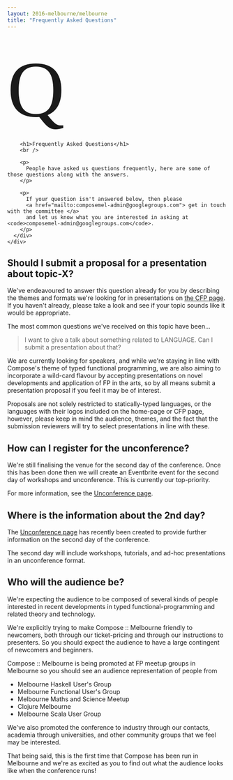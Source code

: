 ```yaml
---
layout: 2016-melbourne/melbourne
title: "Frequently Asked Questions"
---
```


<div class="sep talk melbourne" data-stellar-background-ratio="0.5" style="background-position: 50% -91.5px;"></div>

<br />
<div class="container">
  <div class="row">
    <div class="col-lg-4 col-md-4 col-sm-4 name">
      <div class="row">
        <div class="col-lg-12 col-md-3 col-sm-3 col-xs-3 logo">
          <span style="font-size: 1300%; font-family: cursive;">Q</span>
        </div>
      </div>
    </div>
    <div class="col-lg-8 col-md-8 col-sm-8 name-desc">
      <div class="col-lg-10 col-md-10 col-sm-10">

        <h1>Frequently Asked Questions</h1>
        <br />

        <p>
          People have asked us questions frequently, here are some of those questions along with the answers.
        </p>

        <p>
          If your question isn't answered below, then please 
          <a href="mailto:composemel-admin@googlegroups.com"> get in touch with the committee </a>
          and let us know what you are interested in asking at <code>composemel-admin@googlegroups.com</code>.
        </p>
      </div>
    </div>
  </div>
</div>

<div class="container cfpsection" id="submission">
  <div class="row">
    <div class="col-lg-4 col-md-4 col-sm-4 name">
      <h2> Should I submit a proposal for a presentation about topic-X? </h2>
    </div>
    <div class="col-lg-8 col-md-8 col-sm-8 name-desc">
      <div class="col-lg-10 col-md-10 col-sm-10">
        <p>
          We've endeavoured to answer this question already for you by describing the themes and
          formats we're looking for in presentations on <a href="/2016-melbourne/cfp">the CFP page</a>.
          If you haven't already, please take a look and see if your topic sounds like it would be appropriate.
        </p>
        <p>
          The most common questions we've received on this topic have been...
        </p>
        <blockquote>
          I want to give a talk about something related to LANGUAGE.
          Can I submit a presentation about that?
        </blockquote>
        <p>
          We are currently looking for speakers, and while we're staying in
          line with Compose's theme of typed functional programming, we are
          also aiming to incorporate a wild-card flavour by accepting
          presentations on novel developments and application of FP in the
          arts, so by all means submit a presentation proposal if you feel it
          may be of interest.
        </p>
        <p>
          Proposals are not solely restricted to statically-typed languages, or the languages
          with their logos included on the home-page or CFP page, however,
          please keep in mind the audience, themes, and the fact that the submission
          reviewers will try to select presentations in line with these.
        </p>
      </div>
    </div>
  </div>
</div>

<div class="container cfpsection" id="guidelines">
  <div class="row">
    <div class="col-lg-4 col-md-4 col-sm-4 name">
      <h2> How can I register for the unconference? </h2>
    </div>
    <div class="col-lg-8 col-md-8 col-sm-8 name-desc">
      <div class="col-lg-10 col-md-10 col-sm-10">
        <p>
          We're still finalising the venue for the second day of the conference.
          Once this has been done then we will create an Eventbrite event for
          the second day of workshops and unconference.
          This is currently our top-priority.
        </p>
        <p>
          For more information, see the <a href="/2016-melbourne/unconference">Unconference page</a>.
        </p>
      </div>
    </div>
  </div>
</div>

<div class="container cfpsection" id="guidelines">
  <div class="row">
    <div class="col-lg-4 col-md-4 col-sm-4 name">
      <h2> Where is the information about the 2nd day? </h2>
    </div>
    <div class="col-lg-8 col-md-8 col-sm-8 name-desc">
      <div class="col-lg-10 col-md-10 col-sm-10">
        <p>
          The <a href="/2016-melbourne/unconference">Unconference page</a>
          has recently been created to provide further information on the
          second day of the conference.
        </p>
        <p>
          The second day will include workshops, tutorials, and ad-hoc
          presentations in an unconference format.
        </p>
      </div>
    </div>
  </div>
</div>

<div class="container cfpsection" id="guidelines">
  <div class="row">
    <div class="col-lg-4 col-md-4 col-sm-4 name">
      <h2> Who will the audience be? </h2>
    </div>
    <div class="col-lg-8 col-md-8 col-sm-8 name-desc">
      <div class="col-lg-10 col-md-10 col-sm-10">
        <p>
          We're expecting the audience to be composed of several kinds of people interested
          in recent developments in typed functional-programming and related
          theory and technology.
        </p>
        <p>
          We're explicitly trying to make Compose :: Melbourne friendly to newcomers, both
          through our ticket-pricing and through our instructions to presenters. So you
          should expect the audience to have a large contingent of newcomers and beginners.
        </p>
        <p>
          Compose :: Melbourne is being promoted at FP meetup groups in Melbourne so
          you should see an audience representation of people from
        </p>
        <ul>
          <li>Melbourne Haskell User's Group</li>
          <li>Melbourne Functional User's Group</li>
          <li>Melbourne Maths and Science Meetup</li>
          <li>Clojure Melbourne</li>
          <li>Melbourne Scala User Group</li>
        </ul>
        <p>
          We've also promoted the conference to industry through our contacts, 
          academia through universities, and other community groups that we
          feel may be interested.
        </p>
        <p>
          That being said, this is the first time that Compose has been run in
          Melbourne and we're as excited as you to find out what the audience
          looks like when the conference runs!
        </p>
      </div>
    </div>
  </div>
</div>
